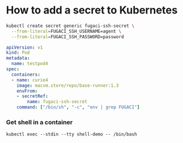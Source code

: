 


# How to add a secret to Kubernetes

```bash
kubectl create secret generic fugaci-ssh-secret \
  --from-literal=FUGACI_SSH_USERNAME=agent \
  --from-literal=FUGACI_SSH_PASSWORD=password
```

```yaml
apiVersion: v1
kind: Pod
metadata:
  name: testpod4
spec:
  containers:
  - name: curie4
    image: macvm.store/repo/base-runner:1.3
    envFrom:
    - secretRef:
        name: fugaci-ssh-secret
    command: ["/bin/sh", "-c", "env | grep FUGACI"]
```



### Get shell in a container

```shell
kubectl exec --stdin --tty shell-demo -- /bin/bash
```